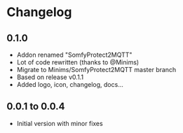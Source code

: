 # Changelog

## 0.1.0

- Addon renamed "SomfyProtect2MQTT"
- Lot of code rewritten (thanks to @Minims)
- Migrate to Minims/SomfyProtect2MQTT master branch
- Based on release v0.1.1
- Added logo, icon, changelog, docs...

## 0.0.1 to 0.0.4

- Initial version with minor fixes